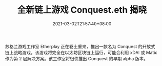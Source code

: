 ﻿---
title: "全新链上游戏 Conquest.eth 揭晓"
date: 2021-03-02T21:57:40+08:00
lastmod: 2021-03-02T16:45:40+08:00
draft: false
authors: ["Washington"]
description: "苏格兰游戏工作室 Etherplay 正在卷土重来，推出一款名为 Conquest 的开放式链上战略游戏。该游戏将完全在以太坊区块链上运行，可能会利用 xDAI 或 Matic 作为第 2 层解决方案。该工作室将很快推出 Conquest 的早期 alpha 版本。"
featuredImage: "new-on-chain-game-conquest-eth-revealed.png"
tags: ["Virtual World","虚拟世界","Play to Earn"]
categories: ["news"]
news: ["虚拟世界"]
weight: 
lightgallery: true
pinned: false
recommend: false
recommend1: false
---

苏格兰游戏工作室 Etherplay 正在卷土重来，推出一款名为 Conquest 的开放式链上战略游戏。该游戏将完全在以太坊区块链上运行，可能会利用 xDAI 或 Matic 作为第 2 层解决方案。该工作室将很快推出 Conquest 的早期 alpha 版本。

<!--more-->

